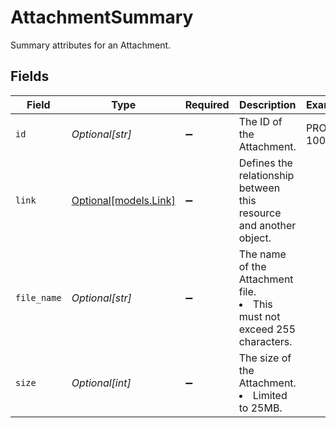 # AttachmentSummary

Summary attributes for an Attachment.


## Fields

| Field                                                                         | Type                                                                          | Required                                                                      | Description                                                                   | Example                                                                       |
| ----------------------------------------------------------------------------- | ----------------------------------------------------------------------------- | ----------------------------------------------------------------------------- | ----------------------------------------------------------------------------- | ----------------------------------------------------------------------------- |
| `id`                                                                          | *Optional[str]*                                                               | :heavy_minus_sign:                                                            | The ID of the Attachment.                                                     | PROD-1001                                                                     |
| `link`                                                                        | [Optional[models.Link]](../models/link.md)                                    | :heavy_minus_sign:                                                            | Defines the relationship between this resource and another object.            |                                                                               |
| `file_name`                                                                   | *Optional[str]*                                                               | :heavy_minus_sign:                                                            | The name of the Attachment file.<li>This must not exceed 255 characters.</li> |                                                                               |
| `size`                                                                        | *Optional[int]*                                                               | :heavy_minus_sign:                                                            | The size of the Attachment.<li>Limited to 25MB.</li>                          |                                                                               |